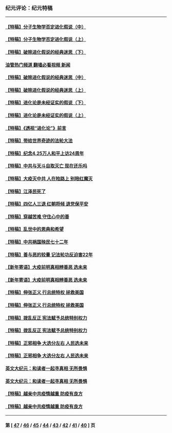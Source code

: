 ### 纪元评论：纪元特稿
---
#### [【特稿】分子生物学否定进化假说（中）](../../pages/nsc424/n14035548.md?07180330) 
#### [【特稿】分子生物学否定进化假说（上）](../../pages/nsc424/n14032398.md?07180330) 
#### [【特稿】破除进化假说的经典迷思（下）](../../pages/nsc424/n14029015.md?07180330) 
#### [油管热门频道 翻墙必看视频 新闻](ok?07180330)
#### [【特稿】破除进化假说的经典迷思（中）](../../pages/nsc424/n14027341.md?07180330) 
#### [【特稿】破除进化假说的经典迷思（上）](../../pages/nsc424/n14024749.md?07180330) 
#### [【特稿】进化论是未经证实的假说（下）](../../pages/nsc424/n14022170.md?07180330) 
#### [【特稿】进化论是未经证实的假说（上）](../../pages/nsc424/n14020737.md?07180330) 
#### [【特稿】《透视“进化论”》前言](../../pages/nsc424/n14019941.md?07180330) 
#### [【特稿】带给世界奇迹的法轮大法](../../pages/nsc424/n13994132.md?07180330) 
#### [【特稿】纪念4.25万人和平上访24周年](../../pages/nsc424/n13980883.md?07180330) 
#### [【特稿】中共与天斗自取灭亡 现在还乐吗](../../pages/nsc424/n13897482.md?07180330) 
#### [【特稿】大疫灭中共 人在险路上 别陪红魔灭](../../pages/nsc424/n13890697.md?07180330) 
#### [【特稿】江泽民死了](../../pages/nsc424/n13876300.md?07180330) 
#### [【特稿】四亿人三退 红朝将倾 退党保平安](../../pages/nsc424/n13794378.md?07180330) 
#### [【特稿】穿越苦难 守住心中的善](../../pages/nsc424/n13784979.md?07180330) 
#### [【特稿】乱世中的恩典和希望](../../pages/nsc424/n13734687.md?07180330) 
#### [【特稿】中共祸国殃民七十二年](../../pages/nsc424/n13272607.md?07180330) 
#### [【特稿】善与恶的较量 记法轮功反迫害22年](../../pages/nsc424/n13086597.md?07180330) 
#### [【新年寄语】大疫前明真相辨善恶 选未来](../../pages/nsc424/n12660855.md?07180330) 
#### [【新年寄语】大疫前明真相辨善恶 选未来](../../pages/nsc424/n12660855.md?07180330) 
#### [【特稿】伸张正义 行总统特权 拯救美国](../../pages/nsc424/n12616806.md?07180330) 
#### [【特稿】伸张正义 行总统特权 拯救美国](../../pages/nsc424/n12616806.md?07180330) 
#### [【特稿】拨乱反正 宪法赋予总统特别权力](../../pages/nsc424/n12598306.md?07180330) 
#### [【特稿】拨乱反正 宪法赋予总统特别权力](../../pages/nsc424/n12598306.md?07180330) 
#### [【特稿】正邪相争 大选分左右 人民选未来](../../pages/nsc424/n12545208.md?07180330) 
#### [【特稿】正邪相争 大选分左右 人民选未来](../../pages/nsc424/n12545208.md?07180330) 
#### [英文大纪元：和读者一起寻真相 无所畏惧](../../pages/nsc424/n12542027.md?07180330) 
#### [英文大纪元：和读者一起寻真相 无所畏惧](../../pages/nsc424/n12542027.md?07180330) 
#### [【特稿】越亲中共疫情越重 防疫有良方](../../pages/nsc424/n12042989.md?07180330) 
#### [【特稿】越亲中共疫情越重 防疫有良方](../../pages/nsc424/n12042989.md?07180330) 

---
#### 第 [ [47](./47.md?07180330) / [46](./46.md?07180330) / [45](./45.md?07180330) / [44](./44.md?07180330) / [43](./43.md?07180330) / [42](./42.md?07180330) / [41](./41.md?07180330) / [40](./40.md?07180330) ] 页
